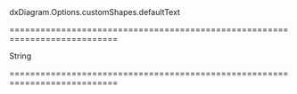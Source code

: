 <!--id-->dxDiagram.Options.customShapes.defaultText<!--/id-->
===========================================================================
<!--type-->String<!--/type-->
===========================================================================

<!--shortDescription-->

<!--/shortDescription-->

<!--fullDescription-->

<!--/fullDescription-->